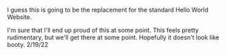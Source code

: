 I guess this is going to be the replacement for the standard Hello World Website.

I'm sure that I'll end up proud of this at some point. This feels pretty rudimentary, but we'll get there at some point.
Hopefully it doesn't look like booty. 2/19/22